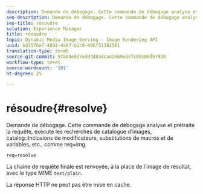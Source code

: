 ```yaml
---
description: Demande de débogage. Cette commande de débogage analyse et prétraite la requête, exécute les recherches de catalogue d’images, les inclusions de modificateur de catalogue, les substitutions de macro et de variable, etc., comme req=img.
seo-description: Demande de débogage. Cette commande de débogage analyse et prétraite la requête, exécute les recherches de catalogue d’images, les inclusions de modificateur de catalogue, les substitutions de macro et de variable, etc., comme req=img.
seo-title: résoudre
solution: Experience Manager
title: résoudre
topic: Dynamic Media Image Serving - Image Rendering API
uuid: bd1576a7-4802-4a87-b1c0-406f51382561
translation-type: tm+mt
source-git-commit: 97a84e8e7edd3d834ca42069eae7c09c00d57938
workflow-type: tm+mt
source-wordcount: '101'
ht-degree: 2%

---
```



# résoudre{#resolve}

Demande de débogage. Cette commande de débogage analyse et prétraite la requête, exécute les recherches de catalogue d’images, catalog::Inclusions de modificateurs, substitutions de macros et de variables, etc., comme req=img.

`req=resolve`

La chaîne de requête finale est renvoyée, à la place de l’image de résultat, avec le type MIME `text/plain`.

La réponse HTTP ne peut pas être mise en cache.
